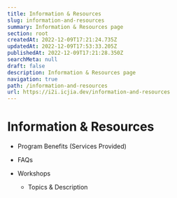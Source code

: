 ```yaml
---
title: Information & Resources
slug: information-and-resources
summary: Information & Resources page
section: root
createdAt: 2022-12-09T17:21:24.735Z
updatedAt: 2022-12-09T17:53:33.205Z
publishedAt: 2022-12-09T17:21:28.350Z
searchMeta: null
draft: false
description: Information & Resources page
navigation: true
path: /information-and-resources
url: https://i2i.icjia.dev/information-and-resources
---
```


# Information & Resources 

- Program Benefits (Services Provided) 

- FAQs 

- Workshops 

    - Topics & Description  
